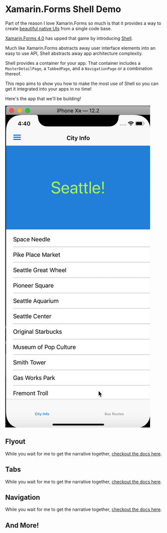 # Xamarin.Forms Shell Demo

Part of the reason I love Xamarin.Forms so much is that it provides a way to create [beautiful native UIs](https://docs.microsoft.com/xamarin/xamarin-forms/user-interface/?WT.mc_id=shelloverview-github-masoucou) from a single code base.

[Xamarin.Forms 4.0](https://devblogs.microsoft.com/xamarin/introducing-xamarin-forms-4-0-the-era-of-shell/?WT.mc_id=shelloverview-github-masoucou) has upped that game by introducing [Shell](https://docs.microsoft.com/xamarin/xamarin-forms/app-fundamentals/shell/introduction?WT.mc_id=shelloverview-github-masoucou).

Much like Xamarin.Forms abstracts away user interface elements into an easy to use API, Shell abstracts away app architecture complexity.

Shell provides a container for your app. That container includes a `MasterDetailPage`, a `TabbedPage`, and a `NavigationPage` or a combination thereof.

This repo aims to show you how to make the most use of Shell so you can get it integrated into your apps in no time!

Here's the app that we'll be building!

![cool app gif](images/demo.gif)

## Flyout

While you wait for me to get the narrative together, [checkout the docs here](https://docs.microsoft.com/xamarin/xamarin-forms/app-fundamentals/shell/flyout?WT.mc_id=shelloverview-github-masoucou).

## Tabs

While you wait for me to get the narrative together, [checkout the docs here](https://docs.microsoft.com/xamarin/xamarin-forms/app-fundamentals/shell/tabs?WT.mc_id=shelloverview-github-masoucou).

## Navigation

While you wait for me to get the narrative together, [checkout the docs here](https://docs.microsoft.com/xamarin/xamarin-forms/app-fundamentals/shell/navigation?WT.mc_id=shelloverview-github-masoucou).

## And More!
